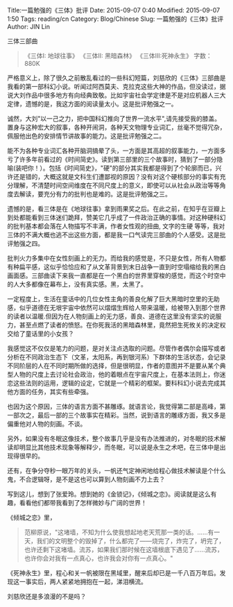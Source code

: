 Title:一篇勉强的《三体》批评
Date: 2015-09-07 0:40
Modified: 2015-09-07 1:50
Tags: reading/cn
Category: Blog/Chinese
Slug: 一篇勉强的《三体》批评
Author: JIN Lin

三体三部曲
>《三体I:  地球往事》
《三体II: 黑暗森林》
《三体III:死神永生》
字数：880K


严格意义上，除了很久之前散乱看过的一些科幻短篇，刘慈欣的《三体》三部曲是我看的第一部科幻小说。听闻过阿西莫夫、克拉克这些大神的作品，但没读过，据说大刘作品中很多地方有向经典致敬。比如宇宙社会学定律是不是对应机器人三大定律，遗憾的是，我这方面的阅读量太小。这是批评勉强之一。

诚然，大刘"以一己之力，把中国科幻推向了世界一流水平",请先接受我的膝盖。置身与这种宏大的叙事，各种开闹洞，各种天文物理专业词汇，丝毫不觉得冗杂，佩服他出色的安排情节讲故事的能力。这是批评勉强之二。

能不为各种专业词汇各种开脑洞搞晕了头，一方面是其高超的叙事能力，一方面多亏了许多年前看过的《时间简史》。读到第三部里的三个故事时，猜到了一部分隐喻(装吧你！）。包括《时间简史》，"硬"的部分其实我都是得到了个轮廓而已，兴许还是错的，大概这就是文科生们遭鄙视的原因？没有对这个硬核部分的事实有充分理解，不清楚时间空间维度在不同尺度上的意义，即使可以从社会从政治等等角度去解读，要充分有力的批判也是难的。这是批评勉强之三。

遗憾的是，看三体是在《地球往事》拿到雨果奖之后。在此之前，在知乎在豆瓣上到处都能看到三体迷们跪拜，赞美它几乎成了一件政治正确的事情。对这种硬科幻的批判基本都会落在人物描写不丰满，作者女性观的扭曲, 文字的生硬 等等，我对三体的不满大概也逃不出这些方面，都是我一口气读完三部曲的个人感受。这是批评勉强之四。

批判火力多集中在女性刻画上的无力。而给我的感觉是，不只是女性，所有人物都有种扁平感，这似乎恰恰应和了从文革背景到末日战争一直到时空塌缩给我的黑白画面感。三部曲读下来我一直都是在一个黑白的世界里穿梭的感觉，而这个时空中的人大多都像在幕布上，没有真实感。黑，太黑了。

一定程度上，生活在童话中的几位女性主角的善良化解了巨大黑暗时空里的无助感，似乎道德在无垠宇宙中依然可以熠熠生辉给人带来温暖，给被带入到那个世界的读者以温暖.但因为在人物刻画上的无力感，善良、道德在这里没有坚实的说服力，甚至点燃了读者的愤怒。在你死我活的黑暗森林里，竟然把生死攸关的决定权交给了童话里的小女孩？ 

我感觉这不仅仅是笔力的问题，是对关注点选取的问题。尽管作者偶尔会描写或者分析在不同政治生态下（文革，太阳系，再到银河系）下群体的生活状态，会记录不同阶层的人在不同时期所做的选择，但是很明显，作者的意图并不是要从某个典型人物的尺度上去讨论社会政治，他的着眼点在宇宙尺度上，在基本法则上，你迷恋这些法则的运用，逻辑的设定，它就是一个精彩的框架。要科科幻小说去完成其他方面的任务，其实有些牵强。

也因为这个原因，三体的语言方面不甚雕琢。就语言论，我觉得第二部是高峰，第一部次之，最后一部的三个故事实在精彩。当然，说到语言的雕琢方面，我又多是偏重他对人物的刻画。不谈。

另外，如果没有冬眠这像技术，整个故事几乎是没有办法推进的，对冬眠的技术解读却明显比其他技术现象等解释少，而冬眠，可以说是永生之术吧，在三体中是出现得很早的。

还有，在争分夺秒一眼万年的关头，一帆还气定神闲地给程心做技术解读是个什么鬼，不合逻辑呀，是不是这也可以算到人物刻画不力上去？


写到这儿，想到了张爱玲。想到她的《金锁记》，《倾城之恋》。阅读就是这么有趣，看看他们都带我看到了怎样微妙与广阔的世界！

《倾城之恋》里，
>范柳原说，"这堵墙，不知为什么使我想起地老天荒那一类的话。……有一天，我们的文明整个的毁掉了，什么都完了——烧完了，炸完了，坍完了，也许还剩下这堵墙。流苏，如果我们那时候在这墙根底下遇见了……流苏，也许你会对我有一点真心，也许我会对你有一点真心。"

《死神永生》里，程心和关一帆被限在黑域里，醒来后却已是一千八百万年后。发现这一事实后，两人紧紧地拥抱在一起，涕泪横流。


刘慈欣还是多浪漫的不是吗？



